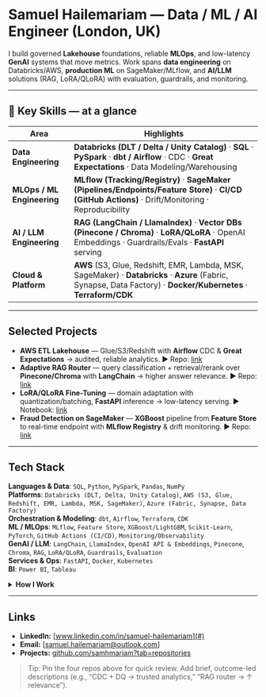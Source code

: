 # Samuel Hailemariam — Data / ML / AI Engineer (London, UK)

I build governed **Lakehouse** foundations, reliable **MLOps**, and low-latency **GenAI** systems that move metrics. Work spans **data engineering** on Databricks/AWS, **production ML** on SageMaker/MLflow, and **AI/LLM** solutions (RAG, LoRA/QLoRA) with evaluation, guardrails, and monitoring.

---

## 🔎 Key Skills — at a glance
| Area | Highlights |
| --- | --- |
| **Data Engineering** | **Databricks (DLT / Delta / Unity Catalog)** · **SQL** · **PySpark** · **dbt / Airflow** · CDC · **Great Expectations** · Data Modeling/Warehousing |
| **MLOps / ML Engineering** | **MLflow (Tracking/Registry)** · **SageMaker (Pipelines/Endpoints/Feature Store)** · **CI/CD (GitHub Actions)** · Drift/Monitoring · Reproducibility |
| **AI / LLM Engineering** | **RAG (LangChain / LlamaIndex)** · **Vector DBs (Pinecone / Chroma)** · **LoRA/QLoRA** · OpenAI Embeddings · Guardrails/Evals · **FastAPI** serving |
| **Cloud & Platform** | **AWS** (S3, Glue, Redshift, EMR, Lambda, MSK, SageMaker) · **Databricks** · **Azure** (Fabric, Synapse, Data Factory) · **Docker/Kubernetes** · **Terraform/CDK** |

---

## Selected Projects
- **AWS ETL Lakehouse** — Glue/S3/Redshift with **Airflow** CDC & **Great Expectations** → audited, reliable analytics. ▶︎ Repo: [link](#)
- **Adaptive RAG Router** — query classification + retrieval/rerank over **Pinecone/Chroma** with **LangChain** → higher answer relevance. ▶︎ Repo: [link](#)
- **LoRA/QLoRA Fine-Tuning** — domain adaptation with quantization/batching, **FastAPI** inference → low-latency serving. ▶︎ Notebook: [link](#)
- **Fraud Detection on SageMaker** — **XGBoost** pipeline from **Feature Store** to real-time endpoint with **MLflow Registry** & drift monitoring. ▶︎ Repo: [link](#)

---

## Tech Stack
**Languages & Data**: `SQL`, `Python`, `PySpark`, `Pandas`, `NumPy`  
**Platforms**: `Databricks (DLT, Delta, Unity Catalog)`, `AWS (S3, Glue, Redshift, EMR, Lambda, MSK, SageMaker)`, `Azure (Fabric, Synapse, Data Factory)`  
**Orchestration & Modeling**: `dbt`, `Airflow`, `Terraform`, `CDK`  
**ML / MLOps**: `MLflow`, `Feature Store`, `XGBoost/LightGBM`, `Scikit-Learn`, `PyTorch`, `GitHub Actions (CI/CD)`, `Monitoring/Observability`  
**GenAI / LLM**: `LangChain`, `LlamaIndex`, `OpenAI API & Embeddings`, `Pinecone`, `Chroma`, `RAG`, `LoRA/QLoRA`, `Guardrails`, `Evaluation`  
**Services & Ops**: `FastAPI`, `Docker`, `Kubernetes`  
**BI**: `Power BI`, `Tableau`

<details>
<summary><strong>How I Work</strong></summary>

- **Production-first:** governance, lineage, and reproducibility by default  
- **Measurable outcomes:** latency, accuracy, cost, and reliability tracked end-to-end  
- **Collaborative delivery:** clear READMEs, automated tests, CI/CD, and sane defaults
</details>

---

## Links
- **LinkedIn:** [www.linkedin.com/in/samuel-hailemariam](#)
- **Email:** [samuel.hailemariam@outlook.com]
- **Projects:** [github.com/samhmariam?tab=repositories](https://github.com/samhmariam?tab=repositories)

> Tip: Pin the four repos above for quick review. Add brief, outcome-led descriptions (e.g., “CDC + DQ → trusted analytics,” “RAG router → ↑ relevance”).





